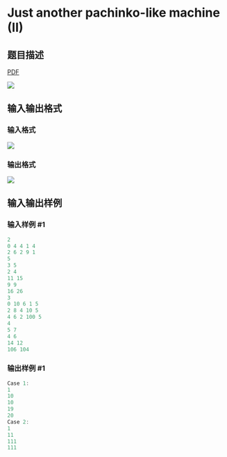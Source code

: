 # Just another pachinko-like machine (II)

## 题目描述

[problemUrl]: https://uva.onlinejudge.org/index.php?option=com_onlinejudge&Itemid=8&category=861&page=show_problem&problem=4694

[PDF](https://uva.onlinejudge.org/external/128/p12829.pdf)

![](https://cdn.luogu.com.cn/upload/vjudge_pic/UVA12829/3b22159d4d33b8752814aa690a40730f06f7614d.png)

## 输入输出格式

### 输入格式

![](https://cdn.luogu.com.cn/upload/vjudge_pic/UVA12829/f39b250b1d90a9c48a8d5c9e75d7262eb1262f97.png)

### 输出格式

![](https://cdn.luogu.com.cn/upload/vjudge_pic/UVA12829/243ee48e6089fce020af62ae1571cf46c59ee178.png)

## 输入输出样例

### 输入样例 #1

```cpp
2
0 4 4 1 4
2 6 2 9 1
5
3 5
2 4
11 15
9 9
16 26
3
0 10 6 1 5
2 8 4 10 5
4 6 2 100 5
4
5 7
4 6
14 12
106 104
```


### 输出样例 #1

```cpp
Case 1:
1
10
10
19
20
Case 2:
1
11
111
111
```



